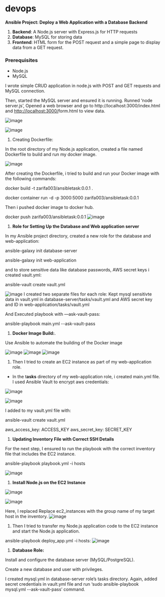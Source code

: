 # devops

**Ansible Project: Deploy a Web Application with a Database Backend**

1. **Backend**: A Node.js server with Express.js for HTTP requests
2. **Database**: MySQL for storing data
3. **Frontend**: HTML form for the POST request and a simple page to display data from a GET request.

### **Prerequisites**

- Node.js
- MySQL

I wrote simple CRUD application in node.js with POST and GET requests and MySQL connection.

Then, started the MySQL server and ensured it is running. Runned ‘node server.js’, Opened a web browser and go to http://localhost:3000/index.html and [http://localhost:3000/](http://localhost:3000/index.html)form.html to view data.

![image](https://github.com/Zarifa003/AnsibleTask/assets/94198223/025e0956-44f6-423f-9df3-0a30eca224cf)

![image](https://github.com/Zarifa003/AnsibleTask/assets/94198223/1720592b-b432-4347-b355-e64da5dd243f)


1. Creating Dockerfile:

In the root directory of my Node.js application, created a file named Dockerfile to build and run my docker image.

![image](https://github.com/Zarifa003/AnsibleTask/assets/94198223/c02df058-e94a-49e6-98b3-1bf817fbd1dd)


After creating the Dockerfile, i tried to build and run your Docker image with the following commands:

docker build -t zarifa003/ansibletask:0.0.1 .

docker container run -d -p 3000:5000 zarifa003/ansibletask:0.0.1

Then i pushed docker image to docker hub.

docker push zarifa003/ansibletask:0.0.1
![image](https://github.com/Zarifa003/AnsibleTask/assets/94198223/b5f27522-96dc-47f3-ab29-87a66db632d1)


1. **Role for Setting Up the Database and Web application server**

In my Ansible project directory, created a new role for the database and web-application:

ansible-galaxy init database-server

ansible-galaxy init web-application

and to store sensitive data like database passwords, AWS secret keys i created vault.yml:

ansible-vault create vault.yml

![image](https://github.com/Zarifa003/AnsibleTask/assets/94198223/ba4fe190-d798-4195-93cb-895d9a2c2aae)
 I created two separate files for each role: 
 Kept mysql sensitivte data in vault.yml in database-server/tasks/vault.yml
 and AWS secret key and ID in web-application/tasks/vault.yml

And Executed playbook with —ask-vault-pass:

ansible-playbook main.yml --ask-vault-pass

1. **Docker Image Build:**.

Use Ansible to automate the building of the Docker image

![image](https://github.com/Zarifa003/AnsibleTask/assets/94198223/5d0ff410-e541-426b-9b51-96fc966a1a5e)
![image](https://github.com/Zarifa003/AnsibleTask/assets/94198223/0d1c26be-e9d4-4ced-9da6-c346d4629b9f)
![image](https://github.com/Zarifa003/AnsibleTask/assets/94198223/e6fe472c-a098-4fa6-a6a9-e83fb6c9ff77)


1. Then I tried to create an EC2 instance as part of my web-application role. 
- In the t**asks** directory of my web-application role, i created main.yml file. I used Ansible Vault to encrypt aws credentials:

![image](https://github.com/Zarifa003/AnsibleTask/assets/94198223/5b4a5c8e-f225-45ae-8ec6-9a5f7db3608c)

![image](https://github.com/Zarifa003/AnsibleTask/assets/94198223/dc93e779-5442-4b4e-a3d7-ade5cb023dd4)

I added to my vault.yml file with:

ansible-vault create vault.yml

aws_access_key: ACCESS_KEY
aws_secret_key: SECRET_KEY

1. ****Updating Inventory File with Correct SSH Details****

For the next step, I ensured to run the playbook with the correct inventory file that includes the EC2 instance.

ansible-playbook playbook.yml -i hosts

![image](https://github.com/Zarifa003/AnsibleTask/assets/94198223/2da8502d-9c42-4689-8ff3-d2c9f925271f)

1. ****Install Node.js on the EC2 Instance****

![image](https://github.com/Zarifa003/AnsibleTask/assets/94198223/0516c9de-9e0a-4e82-96a8-ca0707b11492)

![image](https://github.com/Zarifa003/AnsibleTask/assets/94198223/b07f2ef3-4814-495e-9ad2-1dde045f6f32)

Here, I replaced Replace ec2_instances with the group name of my target host in the inventory.
![image](https://github.com/Zarifa003/AnsibleTask/assets/94198223/b1b9097c-c564-4a91-bf89-1da1a6ee74eb)

1. Then I tried to transfer my Node.js application code to the EC2 instance and start the Node.js application.

ansible-playbook deploy_app.yml -i hosts:
![image](https://github.com/Zarifa003/AnsibleTask/assets/94198223/cbc1b4ce-1745-440a-af8d-8a0011c16002)


1. **Database Role:**

Install and configure the database server (MySQL/PostgreSQL).

Create a new database and user with privileges.

I created mysql.yml in database-server role’s tasks directory. Again, added secret credentials in vault.yml file and run ‘sudo ansible-playbook mysql.yml --ask-vault-pass’ command.
